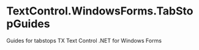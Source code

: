 # TextControl.WindowsForms.TabStopGuides
Guides for tabstops TX Text Control .NET for Windows Forms
